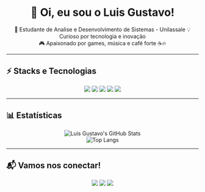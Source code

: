 <h1 align="center">👋 Oi, eu sou o Luis Gustavo!</h1>

<p align="center">
  🚀 Estudante de Analise e Desenvolvimento de Sistemas - Unilassale
  💡 Curioso por tecnologia e inovação<br>
  🎮 Apaixonado por games, música e café forte ☕🔥
</p>

---

## ⚡ **Stacks e Tecnologias**

<p align="center">
  <img src="https://img.shields.io/badge/-JavaScript-F7DF1E?style=for-the-badge&logo=javascript&logoColor=black"/>
  <img src="https://img.shields.io/badge/-TypeScript-007ACC?style=for-the-badge&logo=typescript&logoColor=white"/>
  <img src="https://img.shields.io/badge/-React-61DAFB?style=for-the-badge&logo=react&logoColor=black"/>
  <img src="https://img.shields.io/badge/-HTML5-E34F26?style=for-the-badge&logo=html5&logoColor=white"/>
  <img src="https://img.shields.io/badge/-CSS3-1572B6?style=for-the-badge&logo=css3&logoColor=white"/>
</p>

---

## 📊 **Estatísticas**

<p align="center">
  <img src="https://github-readme-stats.vercel.app/api?username=LuisGustavoF&theme=tokyonight&show_icons=true" alt="Luis Gustavo's GitHub Stats" />
  <br>
  <img src="https://github-readme-stats.vercel.app/api/top-langs/?username=LuisGustavoF&layout=compact&theme=tokyonight" alt="Top Langs" />
</p>


---

## 📬 **Vamos nos conectar!**

<p align="center">
  <a href="https://www.instagram.com/luisgfont/"><img src="https://img.shields.io/badge/Instagram-DD2A7B?style=for-the-badge&logo=instagram&logoColor=white"></a>
  <a href="https://www.linkedin.com/in/luis-gustavo-888248222/"><img src="https://img.shields.io/badge/LinkedIn-0A66C2?style=for-the-badge&logo=linkedin&logoColor=white"></a>
  <a href="https://www.twitch.tv/luisthemito"><img src="https://img.shields.io/badge/Twitch-9146FF?style=for-the-badge&logo=twitch&logoColor=white"></a>
</p>


